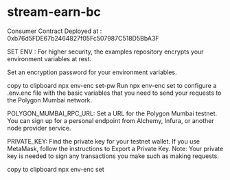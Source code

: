 # stream-earn-bc

Consumer Contract Deployed at : 0xb76d5FDE67b2464827f05Fc507987C518D5BbA3F

SET ENV :
For higher security, the examples repository encrypts your environment variables at rest.

Set an encryption password for your environment variables.

copy to clipboard
npx env-enc set-pw
Run npx env-enc set to configure a .env.enc file with the basic variables that you need to send your requests to the Polygon Mumbai network.

POLYGON_MUMBAI_RPC_URL: Set a URL for the Polygon Mumbai testnet. You can sign up for a personal endpoint from Alchemy, Infura, or another node provider service.

PRIVATE_KEY: Find the private key for your testnet wallet. If you use MetaMask, follow the instructions to Export a Private Key. Note: Your private key is needed to sign any transactions you make such as making requests.

copy to clipboard
npx env-enc set
